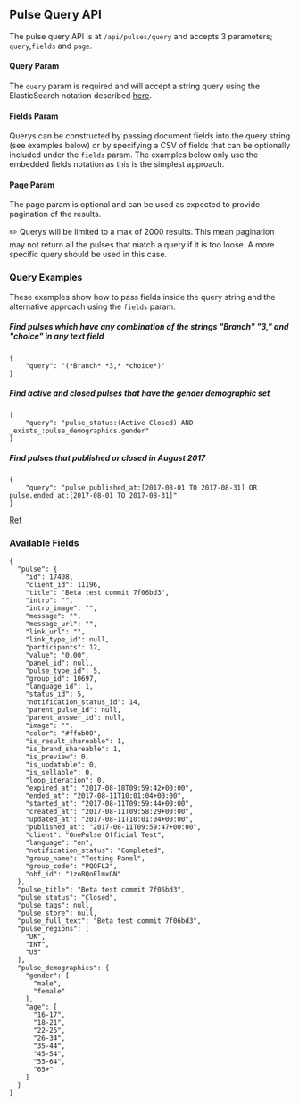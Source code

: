 ## Pulse Query API

The pulse query API is at `/api/pulses/query` and accepts 3 parameters; `query`,`fields` and `page`.

#### Query Param
The `query` param is required and will accept a string query using the ElasticSearch notation described [here](https://www.elastic.co/guide/en/elasticsearch/reference/5.5/query-dsl-query-string-query.html).

#### Fields Param
Querys can be constructed by passing document fields into the query string (see examples below) or by specifying a CSV of fields that can be optionally included under the `fields` param. The examples below only use the embedded fields notation as this is the simplest approach.

#### Page Param
The page param is optional and can be used as expected to provide pagination of the results. 

:pencil2: Querys will be limited to a max of 2000 results. This mean pagination may not return all the pulses that match a query if it is too loose.  A more specific query should be used in this case.

### Query Examples

These examples show how to pass fields inside the query string and the alternative approach using the `fields` param. 

##### Find pulses which have any combination of the strings "Branch" "3," and "choice" in any text field
```
{
    "query": "(*Branch* *3,* *choice*)"
}
```

##### Find active and closed pulses that have the gender demographic set
```
{
    "query": "pulse_status:(Active Closed) AND _exists_:pulse_demographics.gender"
}
```

##### Find pulses that published or closed in August 2017
```
{
    "query": "pulse.published_at:[2017-08-01 TO 2017-08-31] OR pulse.ended_at:[2017-08-01 TO 2017-08-31]"
}
```

[Ref](https://www.elastic.co/guide/en/elasticsearch/reference/5.5/query-dsl-query-string-query.html#query-string-syntax) 

### Available Fields

```
{
  "pulse": {
    "id": 17408,
    "client_id": 11196,
    "title": "Beta test commit 7f06bd3",
    "intro": "",
    "intro_image": "",
    "message": "",
    "message_url": "",
    "link_url": "",
    "link_type_id": null,
    "participants": 12,
    "value": "0.00",
    "panel_id": null,
    "pulse_type_id": 5,
    "group_id": 10697,
    "language_id": 1,
    "status_id": 5,
    "notification_status_id": 14,
    "parent_pulse_id": null,
    "parent_answer_id": null,
    "image": "",
    "color": "#ffab00",
    "is_result_shareable": 1,
    "is_brand_shareable": 1,
    "is_preview": 0,
    "is_updatable": 0,
    "is_sellable": 0,
    "loop_iteration": 0,
    "expired_at": "2017-08-18T09:59:42+00:00",
    "ended_at": "2017-08-11T10:01:04+00:00",
    "started_at": "2017-08-11T09:59:44+00:00",
    "created_at": "2017-08-11T09:58:29+00:00",
    "updated_at": "2017-08-11T10:01:04+00:00",
    "published_at": "2017-08-11T09:59:47+00:00",
    "client": "OnePulse Official Test",
    "language": "en",
    "notification_status": "Completed",
    "group_name": "Testing Panel",
    "group_code": "PQQFL2",
    "obf_id": "1zoBQoElmxGN"
  },
  "pulse_title": "Beta test commit 7f06bd3",
  "pulse_status": "Closed",
  "pulse_tags": null,
  "pulse_store": null,
  "pulse_full_text": "Beta test commit 7f06bd3",
  "pulse_regions": [
    "UK",
    "INT",
    "US"
  ],
  "pulse_demographics": {
    "gender": [
      "male",
      "female"
    ],
    "age": [
      "16-17",
      "18-21",
      "22-25",
      "26-34",
      "35-44",
      "45-54",
      "55-64",
      "65+"
    ]
  }
}
```
